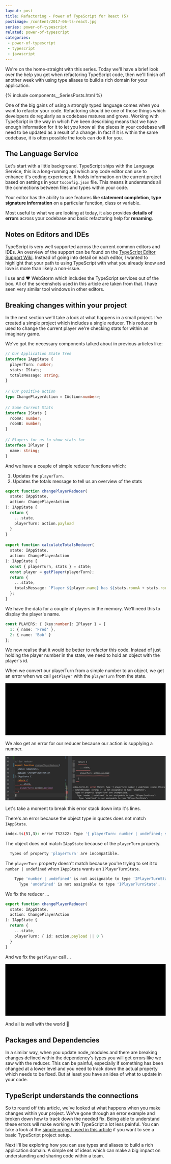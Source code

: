 ```yaml
---
layout: post
title: Refactoring - Power of TypeScript for React (5) 
postimage: /content/2017-06-ts-react.jpg
series: power-of-typescript
related: power-of-typescript
categories:
 - power-of-typescript
 - typescript
 - javascript
---
```


We're on the home-straight with this series. Today we'll have a brief look over the help you get when refactoring TypeScript code, then we'll finish off another week with using type aliases to build a rich domain for your application.

{% include components__SeriesPosts.html %}

One of the big gains of using a strongly typed language comes when you want to refactor your code. Refactoring should be one of those things which developers do regularly as a codebase matures and grows. Working with TypeScript in the way in which I've been describing means that we have enough information for it to let you know all the places in your codebase will need to be updated as a result of a change. In fact if it is within the same codebase, it is often possible the tools can do it for you.

## The Language Service

Let's start with a little background. TypeScript ships with the Language Service, this is a long-running api which any code editor can use to enhance it's coding experience. It holds information on the current project based on settings in your `tsconfig.json` file. This means it understands all the connections between files and types within your code.

Your editor has the ability to use features like **statement completion**, **type signature information** on a particular function, class or variable.

Most useful to what we are looking at today, it also provides **details of errors** across your codebase and basic refactoring help for **renaming**.

## Notes on Editors and IDEs

TypeScript is very well supported across the current common editors and IDEs. An overview of the support can be found on the [TypeScript Editor Support Wiki](https://github.com/Microsoft/TypeScript/wiki/TypeScript-Editor-Support). Instead of going into detail on each editor, I wanted to highlight that your path to using TypeScript with what you already know and love is more than likely a non-issue.

I use and ❤️ WebStorm which includes the TypeScript services out of the box. All of the screenshots used in this article are taken from that. I have seen very similar tool windows in other editors.

## Breaking changes within your project

In the next section we'll take a look at what happens in a small project. I've created a simple project which includes a single reducer. This reducer is used to change the current player we're checking stats for within an imaginary game.

We've got the necessary components talked about in previous articles like:

```typescript
// Our Application State Tree
interface IAppState {
  playerTurn: number;
  stats: IStats;
  totalsMessage: string;
}

// Our positive action
type ChangePlayerAction = IAction<number>;

// Some Current Stats
interface IStats {
  roomA: number;
  roomB: number;
}

// Players for us to show stats for
interface IPlayer {
  name: string;
}
```

And we have a couple of simple reducer functions which:

1. Updates the `playerTurn`.
2. Updates the totals message to tell us an overview of the stats

```typescript
export function changePlayerReducer(
  state: IAppState,
  action: ChangePlayerAction
): IAppState {
  return {
    ...state,
    playerTurn: action.payload
  }
}

export function calculateTotalsReducer(
  state: IAppState,
  action: ChangePlayerAction
): IAppState {
  const { playerTurn, stats } = state;
  const player = getPlayer(playerTurn);
  return {
    ...state,
    totalsMessage: `Player ${player.name} has ${stats.roomA + stats.roomB} score across all rooms`
  };
}
```

We have the data for a couple of players in the memory. We'll need this to display the player's name.

```typescript
const PLAYERS: { [key:number]: IPlayer } = {
  1: { name: 'Fred' },
  2: { name: 'Bob' }
};
```

We now realise that it would be better to refactor this code. Instead of just holding the player number in the state, we need to hold an object with the player's id.

When we convert our playerTurn from a simple number to an object, we get an error when we call `getPlayer` with the `playerTurn` from the state.

![Refactor our playerTurn to include id](/content/2017/07-react-refactoring-player-turn.gif)

We also get an error for our reducer because our action is supplying a number.

![Refactor our playerTurn to include id](/content/2017/07-react-refactoring-player-turn-state.png)

Let's take a moment to break this error stack down into it's lines.

There's an error because the object type in quotes does not match `IAppState`.

```bash
index.ts(51,3): error TS2322: Type '{ playerTurn: number | undefined; stats: IStats; totalsMessage: string; }' is not assignable to type 'IAppState'.
```

The object does not match `IAppState` because of the `playerTurn` property.

```bash
  Types of property 'playerTurn' are incompatible.
```

The `playerTurn` property doesn't match because you're trying to set it to `number | undefined` when `IAppState` wants an `IPlayerTurnState`.

```bash
    Type 'number | undefined' is not assignable to type 'IPlayerTurnState'.
      Type 'undefined' is not assignable to type 'IPlayerTurnState'.
```

We fix the reducer ...

```typescript
export function changePlayerReducer(
  state: IAppState,
  action: ChangePlayerAction
): IAppState {
  return {
    ...state,
    playerTurn: { id: action.payload || 0 }
  }
}
```

And we fix the `getPlayer` call ...

![Refactor our playerTurn to include id](/content/2017/07-react-refactoring-player-turn-fix.gif)

And all is well with the world 🌅

## Packages and Dependencies

In a similar way, when you update node_modules and there are breaking changes defined within the dependency's types you will get errors like we saw with the reducer. This can be painful, especially if something has been changed at a lower level and you need to track down the actual property which needs to be fixed. But at least you have an idea of what to update in your code.

## TypeScript understands the connections

So to round off this article, we've looked at what happens when you make changes within your project. We've gone through an error example and broken down how to track down the needed fix. Being able to understand these errors will make working with TypeScript a lot less painful. You can take a look at the [simple project used in this article](https://github.com/davetayls/power-of-typescript-react) if you want to see a basic TypeScript project setup.

Next I'll be exploring how you can use types and aliases to build a rich application domain. A simple set of ideas which can make a big impact on understanding and sharing code within a team.

